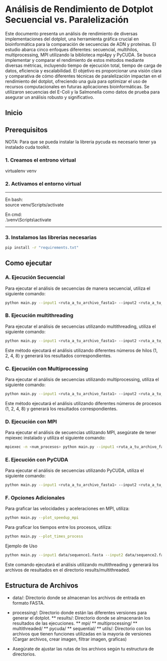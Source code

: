 
# Análisis de Rendimiento de Dotplot Secuencial vs. Paralelización

Este documento presenta un análisis de rendimiento de diversas implementaciones del dotplot, una herramienta gráfica crucial en bioinformática para la comparación de secuencias de ADN y proteínas. El estudio abarca cinco enfoques diferentes: secuencial, multihilos, multiprocessing, MPI utilizando la biblioteca mpi4py y PyCUDA. Se busca implementar y comparar el rendimiento de estos métodos mediante diversas métricas, incluyendo tiempo de ejecución total, tiempo de carga de datos, eficiencia y escalabilidad. El objetivo es proporcionar una visión clara y comparativa de cómo diferentes técnicas de paralelización impactan en el rendimiento del dotplot, ofreciendo una guía para optimizar el uso de recursos computacionales en futuras aplicaciones bioinformáticas. Se utilizaron secuencias del E-Coli y la Salmonella como datos de prueba para asegurar un análisis robusto y significativo.


## Inicio

## Prerequisitos
NOTA: Para que se pueda instalar la libreria pycuda es necesario tener ya instalado cuda toolkit.

### 1. Creamos el entrono virtual

virtualenv venv

### 2. Activamos el entorno virtual

-----------------------------

En bash:<br>
source venv/Scripts/activate

En cmd:<br>
.\venv\Scripts\activate

-----------------------------

### 3. Instalamos las librerias necesarias
```bash
pip install -r "requirements.txt"
```
## Como ejecutar

### A. Ejecución Secuencial
Para ejecutar el análisis de secuencias de manera secuencial, utiliza el siguiente comando:

```bash
python main.py --input1 <ruta_a_tu_archivo_fasta1> --input2 <ruta_a_tu_archivo_fasta2> --use_sequential
```

### B. Ejecución multithreading
Para ejecutar el análisis de secuencias utilizando multithreading, utiliza el siguiente comando:

```bash
python main.py --input1 <ruta_a_tu_archivo_fasta1> --input2 <ruta_a_tu_archivo_fasta2> --use_multithreaded
```
Este método ejecutará el análisis utilizando diferentes números de hilos (1, 2, 4, 8) y generará los resultados correspondientes.

### C. Ejecución con Multiprocessing
Para ejecutar el análisis de secuencias utilizando multiprocessing, utiliza el siguiente comando:

```bash
python main.py --input1 <ruta_a_tu_archivo_fasta1> --input2 <ruta_a_tu_archivo_fasta2> --use_multiprocessing
```
Este método ejecutará el análisis utilizando diferentes números de procesos (1, 2, 4, 8) y generará los resultados correspondientes.

### D. Ejecución con MPI
Para ejecutar el análisis de secuencias utilizando MPI, asegúrate de tener mpiexec instalado y utiliza el siguiente comando:

```bash
mpiexec -n <num_procesos> python main.py --input1 <ruta_a_tu_archivo_fasta1> --input2 <ruta_a_tu_archivo_fasta2> --use_mpi
```

### E. Ejecución con PyCUDA
Para ejecutar el análisis de secuencias utilizando PyCUDA, utiliza el siguiente comando:

```bash
python main.py --input1 <ruta_a_tu_archivo_fasta1> --input2 <ruta_a_tu_archivo_fasta2> --use_pycuda
```

### F. Opciones Adicionales
Para graficar las velocidades y aceleraciones en MPI, utiliza:
```bash
python main.py --plot_speedup_mpi
```
Para graficar los tiempos entre los procesos, utiliza:
```bash
python main.py --plot_times_process
```
Ejemplo de Uso
```bash
python main.py --input1 data/sequence1.fasta --input2 data/sequence2.fasta --use_multithreaded
```
Este comando ejecutará el análisis utilizando multithreading y generará los archivos de resultados en el directorio results/multithreaded.

## Estructura de Archivos
* data/: Directorio donde se almacenan los archivos de entrada en formato FASTA.
* processing/: Directorio donde están las diferentes versiones para generar el dotplot.
** results/: Directorio donde se almacenarán los resultados de las ejecuciones.
** mpi/
** multiprocessing/
** multithreaded/
** pycuda/
** sequential/
** utils/: Directorio con los archivos que tienen funciones utilizadas en la mayoria de versiones (Cargar archivos, crear imagen, filtrar imagen, graficas)

* Asegúrate de ajustar las rutas de los archivos según tu estructura de directorios.
